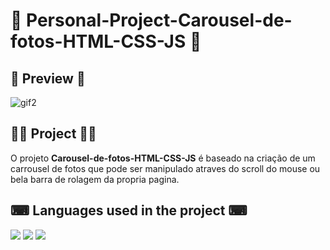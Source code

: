 # 📌 Personal-Project-Carousel-de-fotos-HTML-CSS-JS 📌

## 🔎 **Preview** 🔎

![gif2](https://user-images.githubusercontent.com/69303138/113958181-031ed280-97f7-11eb-8b34-d69466a75ec1.gif)

## 👨‍💻 **Project** 👨‍💻

O projeto **Carousel-de-fotos-HTML-CSS-JS** é baseado na criação de um carrousel de fotos que pode ser manipulado atraves do scroll do mouse ou bela barra de rolagem da propria pagina.


## ⌨ **Languages used in the project** ⌨ 

![](https://img.shields.io/badge/HTML5-E34F26?style=for-the-badge&logo=html5&logoColor=white) ![](https://img.shields.io/badge/CSS3-1572B6?style=for-the-badge&logo=css3&logoColor=white)  ![](https://img.shields.io/badge/JavaScript-F7DF1E?style=for-the-badge&logo=javascript&logoColor=black)
 
 
